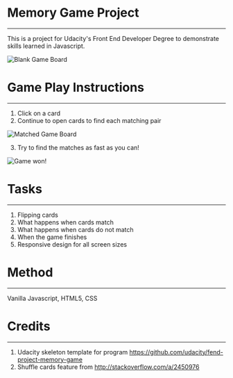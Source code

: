 # Memory Game Project
____
This is a project for Udacity's Front End Developer Degree to demonstrate skills learned in Javascript.

![Blank Game Board]('../img/gameboard.jpg')

# Game Play Instructions
____
1. Click on a card 
2. Continue to open cards to find each matching pair

![Matched Game Board]('../img/matchboard.jpg')

3. Try to find the matches as fast as you can!

![Game won!]('../img/winboard.jpg')

# Tasks
____
1. Flipping cards
2. What happens when cards match
3. What happens when cards do not match
4. When the game finishes
5. Responsive design for all screen sizes

# Method
____
Vanilla Javascript, HTML5, CSS

# Credits
____
1. Udacity skeleton template for program https://github.com/udacity/fend-project-memory-game
2. Shuffle cards feature from http://stackoverflow.com/a/2450976
